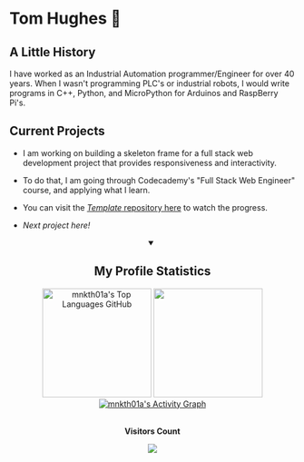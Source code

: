 # Tom Hughes 👋

<!--
**mnkth01a/mnkth01a** is a ✨ _special_ ✨ repository because its `README.md` (this file) appears on your GitHub profile.

Here are some ideas to get you started:

- 🔭 I’m currently working on ...
- 🌱 I’m currently learning ...
- 👯 I’m looking to collaborate on ...
- 🤔 I’m looking for help with ...
- 💬 Ask me about ...
- 📫 How to reach me: ...
- 😄 Pronouns: ...
- ⚡ Fun fact: ...
-->

## A Little History

I have worked as an Industrial Automation programmer/Engineer for over 40 years. When I wasn't programming PLC's or
industrial robots, I would write programs in C++, Python, and MicroPython for Arduinos and RaspBerry Pi's.

## Current Projects

- I am working on building a skeleton frame for a full stack web development project that provides responsiveness and
interactivity.
- To do that, I am going through Codecademy's "Full Stack Web Engineer" course, and applying what I learn.
- You can visit the [_Template_ repository here](https://github.com/mnkth01a/templates.git) to watch the progress.

- _Next project here!_

<details open>
  <summary align="center">
    <h2> My Profile Statistics </h2>
  </summary>
  <div align="center">
    <img height="192px" alt="mnkth01a's Top Languages GitHub"
      src="https://github-readme-stats.vercel.app/api/top-langs/?username=mnkth01a&theme=transparent&title_color=84C2C0&color=E3E3E3&text_color=DEDEDE&hide_border=true&text_bold=true&layout=compact"
      weight=41% height="192px" />
    <img height="192px"
      src="https://github-readme-stats.vercel.app/api?username=mnkth01a&theme=transparent&rank_icon=github&title_color=84C2C0&color=E3E3E3&text_color=DEDEDE&hide_border=true&custom_title=GitHub⠀Stats&show_icons=true" />
  </div>
  <div align="center">
    <a href="https://github.com/mnkth01a/mnkth01a"><img alt="mnkth01a's Activity Graph"
        src="https://github-readme-activity-graph.vercel.app/graph/?username=mnkth01a&bg_color=RRGGBBAA&title_color=84C2C0&color=84C2C0&line=84C2C0&point=DEDEDE&hide_border=true&custom_title=Contribution⠀Graph" /></a>
  </div>

  <div align="center">
    <br>
    <p align="centre"><b>Visitors Count</b></p>
    <p align="center"><img align="center" src="https://profile-counter.glitch.me/{mnkth01a}/count.svg" /></p>
  </div>
  <br>
</details>